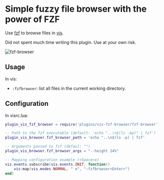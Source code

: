 # Simple fuzzy file browser with the power of FZF

Use [fzf](https://github.com/junegunn/fzf) to browse files in [vis](https://github.com/martanne/vis).

Did not spent much time writing this plugin. Use at your own risk.


![fzf-browser](https://user-images.githubusercontent.com/12976480/162830762-17282fd9-370e-4357-9f43-81a5b99fb822.gif)

## Usage

In vis:
- `:fzfbrowser`: list all files in the current working directory.

## Configuration

In visrc.lua:

```lua
plugin_vis_fzf_browser = require('plugins/vis-fzf-browser/fzf-browser')

-- Path to the fzf executable (default: 'echo "..\n$(ls -Ap)" | fzf')
plugin_vis_browser.fzf_browser_path = 'echo "..\n$(ls -p) | fzf'

-- Arguments passed to fzf (defaul: "")
plugin_vis_browser.fzf_browser_args = "--height 24%"

-- Mapping configuration example (<Space>e)
vis.events.subscribe(vis.events.INIT, function()
    vis:map(vis.modes.NORMAL, " e", ":fzfbrowser<Enter>")
end)
```


